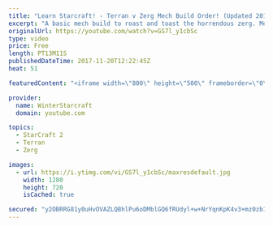 ```yaml
---
title: "Learn Starcraft! - Terran v Zerg Mech Build Order! (Updated 2018)"
excerpt: "A basic mech build to roast and toast the horrendous zerg. Meant for lower level players looking for some direction! -- Watch live at https://www.twitch.tv/wintergaming"
originalUrl: https://youtube.com/watch?v=GS7l_y1cbSc
type: video
price: Free
length: PT13M11S
publishedDateTime: 2017-11-20T12:22:45Z
heat: 51

featuredContent: "<iframe width=\"800\" height=\"500\" frameborder=\"0\" src=\"https://www.youtube.com/embed/GS7l_y1cbSc\" allow=\"accelerometer; autoplay; encrypted-media; gyroscope; picture-in-picture\" allowfullscreen></iframe>"

provider:
  name: WinterStarcraft
  domain: youtube.com

topics:
  - StarCraft 2
  - Terran
  - Zerg

images:
  - url: https://i.ytimg.com/vi/GS7l_y1cbSc/maxresdefault.jpg
    width: 1280
    height: 720
    isCached: true

secured: "y2OBRRG81y0uHvOVAZLQBhlPu6oDMblGQ6fRUdyl+w+NrYqnKpK4v3+mz0zb1sup1tq/t1BKwTS9rA9UgyVB+xwhUimYCv6EygGEmT59hjIhfJgkYrUncK34BxGNHm8quwqSqJL+nJD7T/34qb3JuqdtYSXyW5PVkNH1rgtGNMRiOC8TjLgO3uBEDBsIYkrmrSOmBjCT/wgMdOqPA9LWkKs5pyeMfQ6yBGx8hbPZXp8TKbWh+wNm/FMKzWBtMWOEm9koTh0muMfD/ZkqSaeZeYw3sNPgVnCuXrk7PVTbev7xW/jqTB7+wBW7r2FnUZLMZoe72xkG7olzfTA1lgImY/TN+kaClDryIabinUfqDQehcdVgxuSFO/mqlhMWsgHRlOHe4sZFm76F0UVU5vueDxmoRIjkCuNh4iSkS56SbBc=;eSECxbTy1iQy2dUnlhGsOg=="
---
```


